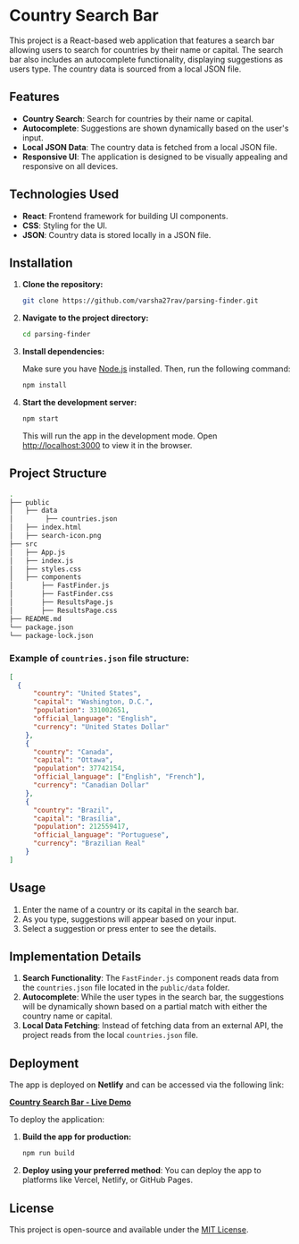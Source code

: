 # Country Search Bar

This project is a React-based web application that features a search bar allowing users to search for countries by their name or capital. The search bar also includes an autocomplete functionality, displaying suggestions as users type. The country data is sourced from a local JSON file.

## Features

- **Country Search**: Search for countries by their name or capital.
- **Autocomplete**: Suggestions are shown dynamically based on the user's input.
- **Local JSON Data**: The country data is fetched from a local JSON file.
- **Responsive UI**: The application is designed to be visually appealing and responsive on all devices.

## Technologies Used

- **React**: Frontend framework for building UI components.
- **CSS**: Styling for the UI.
- **JSON**: Country data is stored locally in a JSON file.

## Installation

1. **Clone the repository:**

   ```bash
   git clone https://github.com/varsha27rav/parsing-finder.git
   ```

2. **Navigate to the project directory:**

   ```bash
   cd parsing-finder
   ```

3. **Install dependencies:**

   Make sure you have [Node.js](https://nodejs.org/) installed. Then, run the following command:

   ```bash
   npm install
   ```

4. **Start the development server:**

   ```bash
   npm start
   ```

   This will run the app in the development mode. Open [http://localhost:3000](http://localhost:3000) to view it in the browser.

## Project Structure

```bash
.
├── public
│   ├── data
│        ├── countries.json
│   ├── index.html
│   ├── search-icon.png
├── src
│   ├── App.js
│   ├── index.js
│   ├── styles.css
│   ├── components
│       ├── FastFinder.js
│       ├── FastFinder.css
│       ├── ResultsPage.js
│       ├── ResultsPage.css
├── README.md
└── package.json
└── package-lock.json
```

### Example of `countries.json` file structure:

```json
[
  {
      "country": "United States",
      "capital": "Washington, D.C.",
      "population": 331002651,
      "official_language": "English",
      "currency": "United States Dollar"
    },
    {
      "country": "Canada",
      "capital": "Ottawa",
      "population": 37742154,
      "official_language": ["English", "French"],
      "currency": "Canadian Dollar"
    },
    {
      "country": "Brazil",
      "capital": "Brasília",
      "population": 212559417,
      "official_language": "Portuguese",
      "currency": "Brazilian Real"
    }
]
```

## Usage

1. Enter the name of a country or its capital in the search bar.
2. As you type, suggestions will appear based on your input.
3. Select a suggestion or press enter to see the details.

## Implementation Details

1. **Search Functionality**: The `FastFinder.js` component reads data from the `countries.json` file located in the `public/data` folder.
2. **Autocomplete**: While the user types in the search bar, the suggestions will be dynamically shown based on a partial match with either the country name or capital.
3. **Local Data Fetching**: Instead of fetching data from an external API, the project reads from the local `countries.json` file.

## Deployment

The app is deployed on **Netlify** and can be accessed via the following link:

[**Country Search Bar - Live Demo**](https://elegant-mochi-c8d020.netlify.app)

To deploy the application:

1. **Build the app for production:**

   ```bash
   npm run build
   ```

2. **Deploy using your preferred method**: You can deploy the app to platforms like Vercel, Netlify, or GitHub Pages.

## License

This project is open-source and available under the [MIT License](LICENSE).
